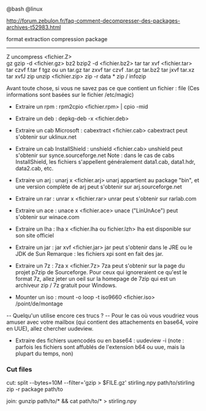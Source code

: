 @bash
@linux

http://forum.zebulon.fr/faq-comment-decompresser-des-packages-archives-t52983.html


 format              extraction             compression                 package
-----------------  ---------------------- ---------------------------  ------------
Z                  uncompress <fichier.Z>              
gz                 gzip -d <fichier.gz>
bz2                bzip2 -d <fichier.bz2>
tar                tar xvf <fichier.tar>   tar czvf f.tar f
tgz ou un tar.gz   tar zxvf                tar czvf <fn>.tar.gz <fn>
tar.bz2            tar jxvf
tar.xz             tar xvfJ
zip                unzip <fichier.zip>     zip -r data *               zip / infozip

Avant toute chose, si vous ne savez pas ce que contient un fichier : file <fichier>
(Ces informations sont basées sur le fichier /etc/magic)

- Extraire un rpm : rpm2cpio <fichier.rpm> | cpio -mid
- Extraire un deb : depkg-deb -x <fichier.deb>

- Extraire un cab Microsoft : cabextract <fichier.cab>
cabextract peut s'obtenir sur uklinux.net

- Extraire un cab InstallShield : unshield <fichier.cab>
unshield peut s'obtenir sur synce.sourceforge.net
Note : dans le cas de cabs InstallShield, les fichiers s'appellent généralement data1.cab, data1.hdr, data2.cab, etc.

- Extraire un arj : unarj x <fichier.arj>
unarj appartient au package "bin", et une version complète de arj peut s'obtenir sur arj.sourceforge.net 

- Extraire un rar : unrar x <fichier.rar>
unrar peut s'obtenir sur rarlab.com

- Extraire un ace : unace x <fichier.ace>
unace ("LinUnAce") peut s'obtenir sur winace.com

- Extraire un lha : lha x <fichier.lha ou fichier.lzh>
lha est disponible sur son site officiel

- Extraire un jar : jar xvf <fichier.jar>
jar peut s'obtenir dans le JRE ou le JDK de Sun
Remarque : les fichiers xpi sont en fait des jar.

- Extraire un 7z : 7za x <fichier.7z>
7za peut s'obtenir sur la page du projet p7zip de Sourceforge.
Pour ceux qui ignoreraient ce qu'est le format 7z, allez jeter un oeil sur la homepage de 7zip qui est un archiveur zip / 7z gratuit pour Windows.

- Mounter un iso : mount -o loop -t iso9660 <fichier.iso> /point/de/montage

-- Quelqu'un utilise encore ces trucs ? --
Pour le cas où vous voudriez vous amuser avec votre mailbox (qui contient des attachements en base64, voire en UUE), allez chercher uudeview.

- Extraire des fichiers uuencodés ou en base64 : uudeview -i <fichier>
(note : parfois les fichiers sont affublés de l'extension b64 ou uue, mais la plupart du temps, non) 


### Cut files

cut:
    split --bytes=10M --filter='gzip > $FILE.gz' stirling.npy  path/to/stirling
    zip -r package  path/to 

join:
    gunzip path/to/* && cat path/to/* > stirling.npy
